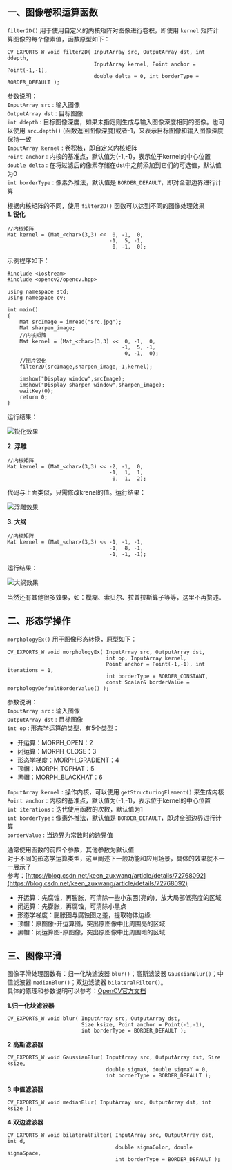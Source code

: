 ## 一、图像卷积运算函数
`filter2D()` 用于使用自定义的内核矩阵对图像进行卷积，即使用 `kernel` 矩阵计算图像的每个像素值，函数原型如下：
```
CV_EXPORTS_W void filter2D( InputArray src, OutputArray dst, int ddepth,
                            InputArray kernel, Point anchor = Point(-1,-1),
                            double delta = 0, int borderType = BORDER_DEFAULT );
```
参数说明：  
`InputArray src` : 输入图像  
`OutputArray dst` : 目标图像  
`int ddepth` : 目标图像深度，如果未指定则生成与输入图像深度相同的图像。也可以使用 `src.depth()` (函数返回图像深度)或者-1，来表示目标图像和输入图像深度保持一致   
`InputArray kernel` : 卷积核，即自定义内核矩阵  
`Point anchor` : 内核的基准点，默认值为(-1,-1)，表示位于kernel的中心位置  
`double delta` : 在将过滤后的像素存储在dst中之前添加到它们的可选值，默认值为0  
`int borderType` : 像素外推法，默认值是 `BORDER_DEFAULT`，即对全部边界进行计算  

根据内核矩阵的不同，使用 `filter2D()` 函数可以达到不同的图像处理效果  
**1. 锐化**  
```
//内核矩阵
Mat kernel = (Mat_<char>(3,3) <<  0, -1,  0,
                                 -1,  5, -1,
                                  0, -1,  0);
```
示例程序如下：
```
#include <iostream>
#include <opencv2/opencv.hpp>
 
using namespace std;
using namespace cv;

int main()
{
    Mat srcImage = imread("src.jpg");
    Mat sharpen_image;
    //内核矩阵
    Mat kernel = (Mat_<char>(3,3) <<  0, -1,  0,
                                     -1,  5, -1,
                                      0, -1,  0);
    //图片锐化
    filter2D(srcImage,sharpen_image,-1,kernel);

	imshow("Display window",srcImage);
    imshow("Display sharpen window",sharpen_image);
	waitKey(0);
	return 0;
}
```
运行结果：  

![锐化效果](https://upload-images.jianshu.io/upload_images/22192996-c3248c27e438d095.png?imageMogr2/auto-orient/strip%7CimageView2/2/w/1240)

**2. 浮雕**  
```
//内核矩阵
Mat kernel = (Mat_<char>(3,3) << -2, -1,  0,
                                 -1,  1,  1,
                                  0,  1,  2);
```
代码与上面类似，只需修改krenel的值。运行结果：

![浮雕效果](https://upload-images.jianshu.io/upload_images/22192996-49778bc9ba85ed27.png?imageMogr2/auto-orient/strip%7CimageView2/2/w/1240)

**3. 大纲**  
```
//内核矩阵
Mat kernel = (Mat_<char>(3,3) << -1, -1, -1,
                                 -1,  8, -1,
                                 -1, -1, -1);
```
运行结果：

![大纲效果](https://upload-images.jianshu.io/upload_images/22192996-957dcdf0362b71ab.png?imageMogr2/auto-orient/strip%7CimageView2/2/w/1240)

当然还有其他很多效果，如：模糊、索贝尔、拉普拉斯算子等等，这里不再赘述。

## 二、形态学操作
`morphologyEx()` 用于图像形态转换，原型如下：
```
CV_EXPORTS_W void morphologyEx( InputArray src, OutputArray dst,
                                int op, InputArray kernel,
                                Point anchor = Point(-1,-1), int iterations = 1,
                                int borderType = BORDER_CONSTANT,
                                const Scalar& borderValue = morphologyDefaultBorderValue() );
```
参数说明：  
`InputArray src` : 输入图像  
`OutputArray dst` : 目标图像  
`int op` : 形态学运算的类型，有5个类型：  
- 开运算：MORPH_OPEN：2
- 闭运算：MORPH_CLOSE：3
- 形态学梯度：MORPH_GRADIENT：4
- 顶帽：MORPH_TOPHAT：5
- 黑帽：MORPH_BLACKHAT：6

`InputArray kernel` : 操作内核，可以使用 `getStructuringElement()` 来生成内核  
`Point anchor` : 内核的基准点，默认值为(-1,-1)，表示位于kernel的中心位置  
`int iterations` : 迭代使用函数的次数，默认值为1  
`int borderType` : 像素外推法，默认值是 `BORDER_DEFAULT`，即对全部边界进行计算  
`borderValue` : 当边界为常数时的边界值  

通常使用函数的前四个参数，其他参数为默认值  
对于不同的形态学运算类型，这里阐述下一般功能和应用场景，具体的效果就不一一展示了  
参考：[https://blog.csdn.net/keen_zuxwang/article/details/72768092](https://blog.csdn.net/keen_zuxwang/article/details/72768092)  
- 开运算：先腐蚀，再膨胀，可清除一些小东西(亮的)，放大局部低亮度的区域
- 闭运算：先膨胀，再腐蚀，可清除小黑点
- 形态学梯度：膨胀图与腐蚀图之差，提取物体边缘
- 顶帽：原图像-开运算图，突出原图像中比周围亮的区域
- 黑帽：闭运算图-原图像，突出原图像中比周围暗的区域

## 三、图像平滑
图像平滑处理函数有：归一化块滤波器 `blur()`；高斯滤波器 `GaussianBlur()`；中值滤波器 `medianBlur()`；双边滤波器 `bilateralFilter()`。  
具体的原理和参数说明可以参考：[OpenCV官方文档](http://www.opencv.org.cn/opencvdoc/2.3.2/html/doc/tutorials/imgproc/gausian_median_blur_bilateral_filter/gausian_median_blur_bilateral_filter.html)

**1.归一化块滤波器**
```
CV_EXPORTS_W void blur( InputArray src, OutputArray dst,
                        Size ksize, Point anchor = Point(-1,-1),
                        int borderType = BORDER_DEFAULT );
```
**2.高斯滤波器**
```
CV_EXPORTS_W void GaussianBlur( InputArray src, OutputArray dst, Size ksize,
                                double sigmaX, double sigmaY = 0,
                                int borderType = BORDER_DEFAULT );
```
**3.中值滤波器**
```
CV_EXPORTS_W void medianBlur( InputArray src, OutputArray dst, int ksize );
```
**4.双边滤波器**
```
CV_EXPORTS_W void bilateralFilter( InputArray src, OutputArray dst, int d,
                                   double sigmaColor, double sigmaSpace,
                                   int borderType = BORDER_DEFAULT );
```





